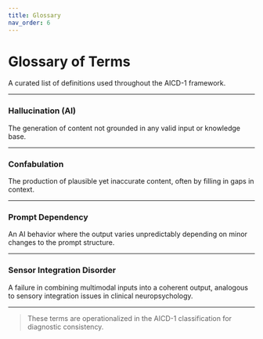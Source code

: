 ```yaml
---
title: Glossary
nav_order: 6
---
```


# Glossary of Terms

A curated list of definitions used throughout the AICD-1 framework.

---

### Hallucination (AI)

The generation of content not grounded in any valid input or knowledge base.

---

### Confabulation

The production of plausible yet inaccurate content, often by filling in gaps in context.

---

### Prompt Dependency

An AI behavior where the output varies unpredictably depending on minor changes to the prompt structure.

---

### Sensor Integration Disorder

A failure in combining multimodal inputs into a coherent output, analogous to sensory integration issues in clinical neuropsychology.

---

> These terms are operationalized in the AICD-1 classification for diagnostic consistency.
